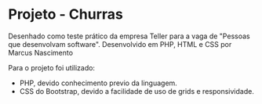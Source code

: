 # Projeto - Churras
Desenhado como teste prático da empresa Teller para a vaga de "Pessoas que desenvolvam software".
Desenvolvido em PHP, HTML e CSS por Marcus Nascimento

Para o projeto foi utilizado:
- PHP, devido conhecimento previo da linguagem.
- CSS do Bootstrap, devido a facilidade de uso de grids e responsividade.
